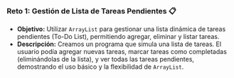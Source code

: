### Reto 1: Gestión de Lista de Tareas Pendientes 📋
-   **Objetivo:** Utilizar `ArrayList` para gestionar una lista dinámica de tareas pendientes (To-Do List), permitiendo agregar, eliminar y listar tareas.
-   **Descripción:** Creamos un programa que simula una lista de tareas. El usuario podía agregar nuevas tareas, marcar tareas como completadas (eliminándolas de la lista), y ver todas las tareas pendientes, demostrando el uso básico y la flexibilidad de `ArrayList`.


